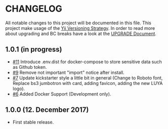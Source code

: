 # CHANGELOG

All notable changes to this project will be documented in this file. This project make usage of the [Yii Versioning Strategy](https://github.com/yiisoft/yii2/blob/master/docs/internals/versions.md). In order to read more about upgrading and BC breaks have a look at the [UPGRADE Document](UPGRADE.md).

## 1.0.1 (in progress)

- [#11](https://github.com/luyadev/luya-kickstarter/pull/11) Introduce .env.dist for docker-compose to store sensitive data such as Github token.
- [#9](https://github.com/luyadev/luya-kickstarter/pull/9) Remove not important  "import" notice after install.
- [#7](https://github.com/luyadev/luya-kickstarter/pull/7) Update kickstarter style a little bit in general (Change to Roboto font, Replace bs3 jumbotron with card, adding favicon, adding the new LUYA logo).
- [#6](https://github.com/luyadev/luya-kickstarter/issues/6) Added Docker Support (Development only).

## 1.0.0 (12. December 2017)

- First stable release.
